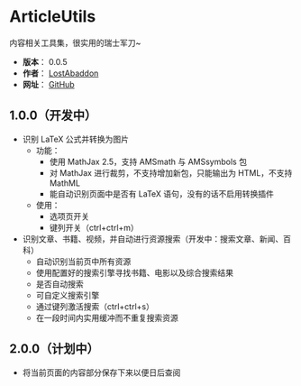 # ArticleUtils

内容相关工具集，很实用的瑞士军刀~

- **版本**： 0.0.5
- **作者**： [LostAbaddon](mailto:lostabaddon@gmail.com)
- **网址**： [GitHub](https://github.com/LostAbaddon/ArticleUtils)

## 1.0.0（开发中）

-	识别 LaTeX 公式并转换为图片
	+	功能：
		*	使用 MathJax 2.5，支持 AMSmath 与 AMSsymbols 包
		*	对 MathJax 进行裁剪，不支持增加新包，只能输出为 HTML，不支持 MathML
		*	能自动识别页面中是否有 LaTeX 语句，没有的话不启用转换插件
	+	使用：
		*	选项页开关
		*	键列开关（ctrl+ctrl+m）
-	识别文章、书籍、视频，并自动进行资源搜索（开发中：搜索文章、新闻、百科）
	+	自动识别当前页中所有资源
	+	使用配置好的搜索引擎寻找书籍、电影以及综合搜索结果
	+	是否自动搜索
	+	可自定义搜索引擎
	+	通过键列激活搜索（ctrl+ctrl+s）
	+	在一段时间内实用缓冲而不重复搜索资源

## 2.0.0（计划中）

-	将当前页面的内容部分保存下来以便日后查阅